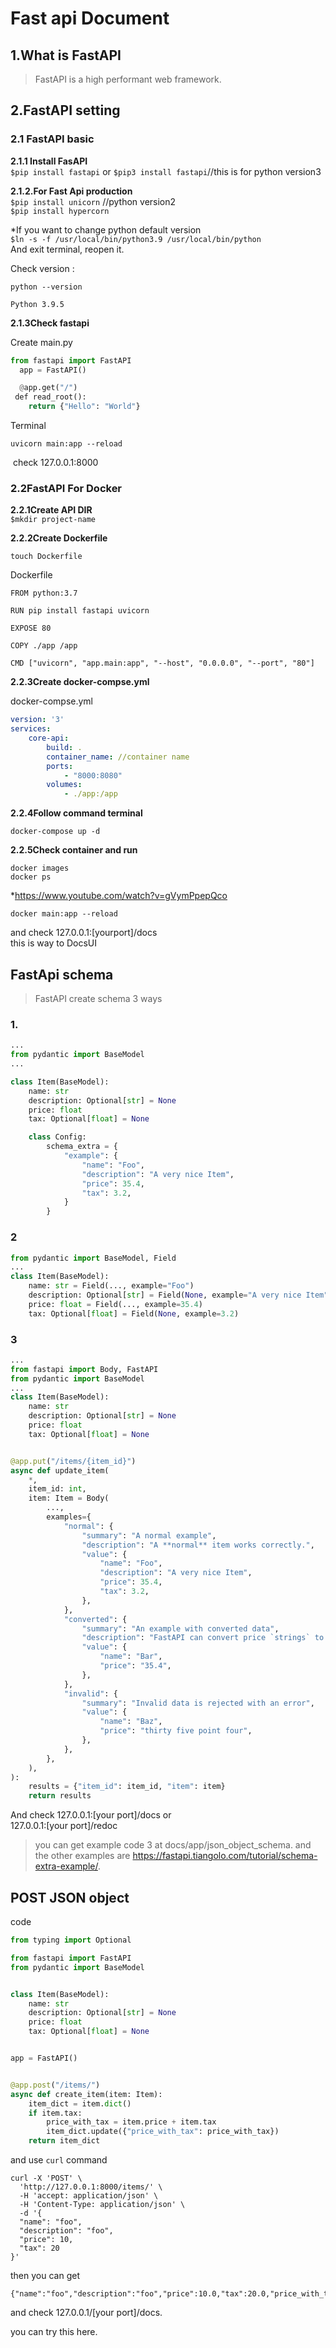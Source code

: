 # Fast api Document

## 1.What is FastAPI
>FastAPI is a high performant web framework.   

## 2.FastAPI setting
### 2.1 FastAPI basic
**2.1.1 Install FasAPI**   
`$pip install fastapi`   or
`$pip3 install fastapi`//this is for python version3
   
**2.1.2.For Fast Api production**   
`$pip install unicorn`	//python version2   
`$pip install hypercorn`   
   
*If you want to change python default version   
`$ln -s -f /usr/local/bin/python3.9 /usr/local/bin/python`   
And exit terminal, reopen it.   
   
Check version :   
```shell
python --version
```  
`Python 3.9.5`   
   
**2.1.3Check fastapi**   
   
Create main.py   
``` python
from fastapi import FastAPI   
  app = FastAPI()   

  @app.get("/")   
 def read_root():    
    return {"Hello": "World"}
```
Terminal   
```shell
uvicorn main:app --reload 
``` 
 check 127.0.0.1:8000   
   
   
### 2.2FastAPI For Docker
**2.2.1Create API DIR**   
`$mkdir project-name`   

**2.2.2Create Dockerfile**    
```shell
touch Dockerfile 
```
Dockerfile
```
FROM python:3.7   

RUN pip install fastapi uvicorn   

EXPOSE 80   

COPY ./app /app   

CMD ["uvicorn", "app.main:app", "--host", "0.0.0.0", "--port", "80"]   
```

**2.2.3Create docker-compse.yml**   
   
docker-compse.yml
```yml
version: '3'   
services:    
    core-api:    
        build: .    
        container_name: //container name   
        ports:    
            - "8000:8080"   
        volumes:    
            - ./app:/app   
```

**2.2.4Follow command terminal**   
```shell
docker-compose up -d  
```

**2.2.5Check container and run**   
```sehll
docker images   
docker ps
```
*https://www.youtube.com/watch?v=gVymPpepQco   
   
```shell
docker main:app --reload
```
   
and check 127.0.0.1:[yourport]/docs   
this is way to DocsUI
## FastApi schema
>FastAPI create schema 3 ways

### 1.
```python
...
from pydantic import BaseModel
...

class Item(BaseModel):
    name: str
    description: Optional[str] = None
    price: float
    tax: Optional[float] = None

    class Config:
        schema_extra = {
            "example": {
                "name": "Foo",
                "description": "A very nice Item",
                "price": 35.4,
                "tax": 3.2,
            }
        }

```

### 2
```python
from pydantic import BaseModel, Field
...
class Item(BaseModel):
    name: str = Field(..., example="Foo")
    description: Optional[str] = Field(None, example="A very nice Item")
    price: float = Field(..., example=35.4)
    tax: Optional[float] = Field(None, example=3.2)

```

### 3
```python
...
from fastapi import Body, FastAPI
from pydantic import BaseModel
...
class Item(BaseModel):
    name: str
    description: Optional[str] = None
    price: float
    tax: Optional[float] = None


@app.put("/items/{item_id}")
async def update_item(
    *,
    item_id: int,
    item: Item = Body(
        ...,
        examples={
            "normal": {
                "summary": "A normal example",
                "description": "A **normal** item works correctly.",
                "value": {
                    "name": "Foo",
                    "description": "A very nice Item",
                    "price": 35.4,
                    "tax": 3.2,
                },
            },
            "converted": {
                "summary": "An example with converted data",
                "description": "FastAPI can convert price `strings` to actual `numbers` automatically",
                "value": {
                    "name": "Bar",
                    "price": "35.4",
                },
            },
            "invalid": {
                "summary": "Invalid data is rejected with an error",
                "value": {
                    "name": "Baz",
                    "price": "thirty five point four",
                },
            },
        },
    ),
):
    results = {"item_id": item_id, "item": item}
    return results
```
And check 127.0.0.1:[your port]/docs or   
127.0.0.1:[your port]/redoc

>you can get example code 3 at docs/app/json_object_schema. and the other examples are https://fastapi.tiangolo.com/tutorial/schema-extra-example/.   

## POST JSON object
code
```python
from typing import Optional

from fastapi import FastAPI
from pydantic import BaseModel


class Item(BaseModel):
    name: str
    description: Optional[str] = None
    price: float
    tax: Optional[float] = None


app = FastAPI()


@app.post("/items/")
async def create_item(item: Item):
    item_dict = item.dict()
    if item.tax:
        price_with_tax = item.price + item.tax
        item_dict.update({"price_with_tax": price_with_tax})
    return item_dict
```
and use `curl` command

```shell
curl -X 'POST' \
  'http://127.0.0.1:8000/items/' \
  -H 'accept: application/json' \
  -H 'Content-Type: application/json' \
  -d '{
  "name": "foo",   
  "description": "foo",   
  "price": 10,
  "tax": 20
}'

```

then you can get

```shell
{"name":"foo","description":"foo","price":10.0,"tax":20.0,"price_with_tax":30.0}
```

and check 127.0.0.1/[your port]/docs.   

you can try this here.
